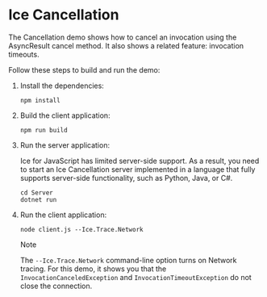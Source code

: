 # Ice Cancellation

The Cancellation demo shows how to cancel an invocation using the AsyncResult cancel method. It also shows a related
feature: invocation timeouts.

Follow these steps to build and run the demo:

1. Install the dependencies:

    ```shell
    npm install
    ```

2. Build the client application:

    ```shell
    npm run build
    ```

3. Run the server application:

    Ice for JavaScript has limited server-side support. As a result, you need to start an Ice Cancellation server
    implemented in a language that fully supports server-side functionality, such as Python, Java, or C#.

    ```shell
    cd Server
    dotnet run
    ```

4. Run the client application:

    ```shell
    node client.js --Ice.Trace.Network
    ```

    > [!NOTE]
    > The `--Ice.Trace.Network` command-line option turns on Network tracing. For this demo, it shows you that the
    > `InvocationCanceledException` and `InvocationTimeoutException` do not close the connection.
